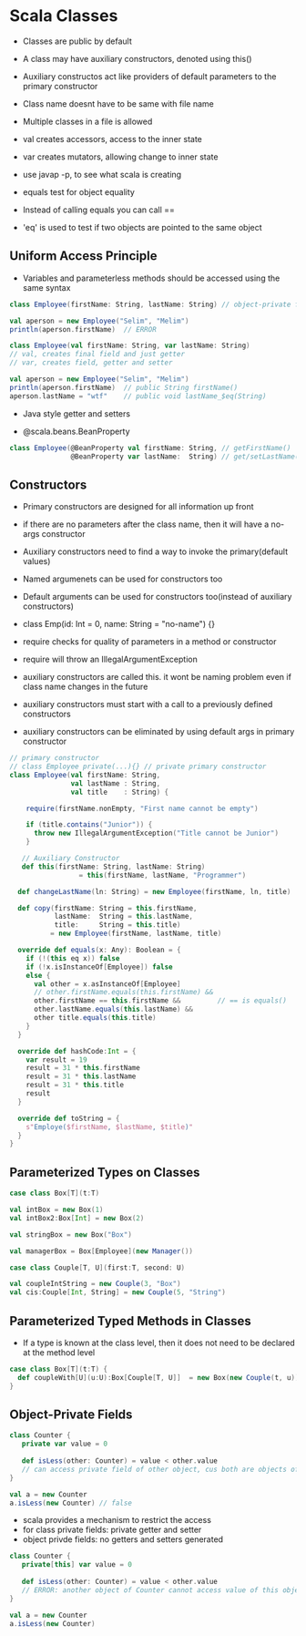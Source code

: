 # Scala Classes

- Classes are public by default
- A class may have auxiliary constructors, denoted using this()
- Auxiliary constructos act like providers of default parameters to the primary constructor
- Class name doesnt have to be same with file name
- Multiple classes in a file is allowed

- val creates accessors, access to the inner state
- var creates mutators, allowing change to inner state
- use javap -p, to see what scala is creating

- equals test for object equality
- Instead of calling equals you can call ==
- 'eq' is used to test if two objects are pointed to the same object


## Uniform Access Principle

- Variables and parameterless methods should be accessed using the same syntax

```scala
class Employee(firstName: String, lastName: String) // object-private fields

val aperson = new Employee("Selim", "Melim")
println(aperson.firstName)  // ERROR

class Employee(val firstName: String, var lastName: String)
// val, creates final field and just getter
// var, creates field, getter and setter

val aperson = new Employee("Selim", "Melim")
println(aperson.firstName)  // public String firstName()
aperson.lastName = "wtf"    // public void lastName_$eq(String)
```

* Java style getter and setters

- @scala.beans.BeanProperty

```scala
class Employee(@BeanProperty val firstName: String, // getFirstName()
               @BeanProperty var lastName:  String) // get/setLastName()
```


## Constructors

- Primary constructors are designed for all information up front
- if there are no parameters after the class name, then it will have a no-args constructor
- Auxiliary constructors need to find a way to invoke the primary(default values)
- Named argumenets can be used for constructors too
- Default arguments can be used for constructors too(instead of auxiliary constructors)
- class Emp(id: Int = 0, name: String = "no-name") {}

- require checks for quality of parameters in a method or constructor
- require will throw an IllegalArgumentException

- auxiliary constructors are called this. it wont be naming problem even if
  class name changes in the future

- auxiliary constructors must start with a call to a previously defined constructors
- auxiliary constructors can be eliminated by using default args in primary constructor

```scala
// primary constructor
// class Employee private(...){} // private primary constructor
class Employee(val firstName: String,
               val lastName : String,
               val title    : String) {

    require(firstName.nonEmpty, "First name cannot be empty")

    if (title.contains("Junior")) {
      throw new IllegalArgumentException("Title cannot be Junior")
    }

   // Auxiliary Constructor
   def this(firstName: String, lastName: String)
                 = this(firstName, lastName, "Programmer")

  def changeLastName(ln: String) = new Employee(firstName, ln, title)

  def copy(firstName: String = this.firstName,
           lastName:  String = this.lastName,
           title:     String = this.title)
          = new Employee(firstName, lastName, title)

  override def equals(x: Any): Boolean = {
    if (!(this eq x)) false
    if (!x.isInstanceOf[Employee]) false
    else {
      val other = x.asInstanceOf[Employee]
      // other.firstName.equals(this.firstName) &&
      other.firstName == this.firstName &&         // == is equals()
      other.lastName.equals(this.lastName) &&
      other title.equals(this.title)
    }
  }

  override def hashCode:Int = {
    var result = 19
    result = 31 * this.firstName
    result = 31 * this.lastName
    result = 31 * this.title
    result
  }

  override def toString = {
    s"Employe($firstName, $lastName, $title)"
  }
}
```

## Parameterized Types on Classes


```scala
case class Box[T](t:T)

val intBox = new Box(1)
val intBox2:Box[Int] = new Box(2)

val stringBox = new Box("Box")

val managerBox = Box[Employee](new Manager())

case class Couple[T, U](first:T, second: U)

val coupleIntString = new Couple(3, "Box")
val cis:Couple[Int, String] = new Couple(5, "String")

```

## Parameterized Typed Methods in Classes

- If a type is known at the class level, then it does not need to be declared at
  the method level

```scala
case class Box[T](t:T) {
  def coupleWith[U](u:U):Box[Couple[T, U]]  = new Box(new Couple(t, u))
}
```

## Object-Private Fields

```scala
class Counter {
   private var value = 0
   
   def isLess(other: Counter) = value < other.value
   // can access private field of other object, cus both are objects of Counter
}

val a = new Counter
a.isLess(new Counter) // false
```

- scala provides a mechanism to restrict the access
- for class private fields: private getter and setter
- object privde fields: no getters and setters generated

```scala
class Counter {
   private[this] var value = 0
   
   def isLess(other: Counter) = value < other.value
   // ERROR: another object of Counter cannot access value of this object
}

val a = new Counter
a.isLess(new Counter)
```
